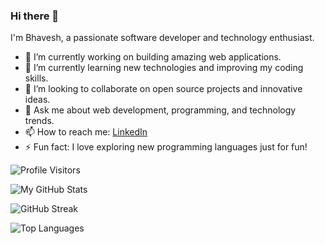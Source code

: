 ### Hi there 👋

I'm Bhavesh, a passionate software developer and technology enthusiast.

- 🔭 I’m currently working on building amazing web applications.
- 🌱 I’m currently learning new technologies and improving my coding skills.
- 👯 I’m looking to collaborate on open source projects and innovative ideas.
- 💬 Ask me about web development, programming, and technology trends.
- 📫 How to reach me: [LinkedIn](https://www.linkedin.com/in/bhaveshs6/)
- ⚡ Fun fact: I love exploring new programming languages just for fun!

![Profile Visitors](https://vbr.wocr.tk/badge?page_id=bhaveshs6.bhaveshs6&color=00cf00)

![My GitHub Stats](https://github-readme-stats.vercel.app/api?username=bhaveshs6&theme=vue-dark&show_icons=true&count_private=true)

![GitHub Streak](https://github-readme-streak-stats.herokuapp.com/?user=bhaveshs6&theme=vue-dark)

![Top Languages](https://github-readme-stats.vercel.app/api/top-langs/?username=bhaveshs6&theme=vue-dark&layout=compact)
